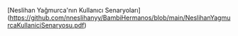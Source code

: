 [Neslihan Yağmurca'nın Kullanıcı Senaryoları] (https://github.com/nneslihanyy/BambiHermanos/blob/main/NeslihanYagmurcaKullaniciSenaryosu.pdf)
